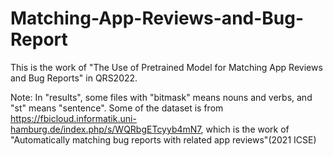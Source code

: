 # Matching-App-Reviews-and-Bug-Report
This is the work of "The Use of Pretrained Model for Matching App Reviews and Bug Reports" in QRS2022.

Note:
In "results", some files with "bitmask" means nouns and verbs, and "st" means "sentence".
Some of the dataset is from https://fbicloud.informatik.uni-hamburg.de/index.php/s/WQRbgETcyyb4mN7, which is the work of  "Automatically matching bug reports with related app reviews"(2021 ICSE)
